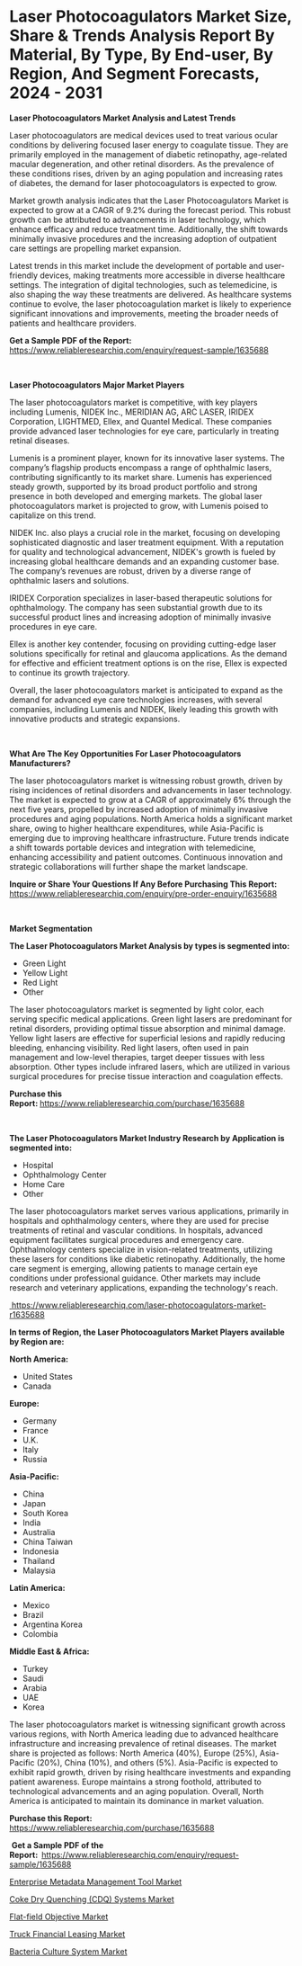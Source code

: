 <p><h1>Laser Photocoagulators Market Size, Share & Trends Analysis Report By Material, By Type, By End-user, By Region, And Segment Forecasts, 2024 - 2031</h1></p><p><strong>Laser Photocoagulators Market Analysis and Latest Trends</strong></p>
<p><p>Laser photocoagulators are medical devices used to treat various ocular conditions by delivering focused laser energy to coagulate tissue. They are primarily employed in the management of diabetic retinopathy, age-related macular degeneration, and other retinal disorders. As the prevalence of these conditions rises, driven by an aging population and increasing rates of diabetes, the demand for laser photocoagulators is expected to grow.</p><p>Market growth analysis indicates that the Laser Photocoagulators Market is expected to grow at a CAGR of 9.2% during the forecast period. This robust growth can be attributed to advancements in laser technology, which enhance efficacy and reduce treatment time. Additionally, the shift towards minimally invasive procedures and the increasing adoption of outpatient care settings are propelling market expansion.</p><p>Latest trends in this market include the development of portable and user-friendly devices, making treatments more accessible in diverse healthcare settings. The integration of digital technologies, such as telemedicine, is also shaping the way these treatments are delivered. As healthcare systems continue to evolve, the laser photocoagulation market is likely to experience significant innovations and improvements, meeting the broader needs of patients and healthcare providers.</p></p>
<p><strong>Get a Sample PDF of the Report:&nbsp;</strong> <a href="https://www.reliableresearchiq.com/enquiry/request-sample/1635688?utm_campaign=1087&utm_medium=2&utm_source=Github&utm_content=ia&utm_term=07122024&utm_id=laser-photocoagulators">https://www.reliableresearchiq.com/enquiry/request-sample/1635688</a></p>
<p>&nbsp;</p>
<p><strong>Laser Photocoagulators Major Market Players</strong></p>
<p><p>The laser photocoagulators market is competitive, with key players including Lumenis, NIDEK Inc., MERIDIAN AG, ARC LASER, IRIDEX Corporation, LIGHTMED, Ellex, and Quantel Medical. These companies provide advanced laser technologies for eye care, particularly in treating retinal diseases.</p><p>Lumenis is a prominent player, known for its innovative laser systems. The company’s flagship products encompass a range of ophthalmic lasers, contributing significantly to its market share. Lumenis has experienced steady growth, supported by its broad product portfolio and strong presence in both developed and emerging markets. The global laser photocoagulators market is projected to grow, with Lumenis poised to capitalize on this trend.</p><p>NIDEK Inc. also plays a crucial role in the market, focusing on developing sophisticated diagnostic and laser treatment equipment. With a reputation for quality and technological advancement, NIDEK's growth is fueled by increasing global healthcare demands and an expanding customer base. The company’s revenues are robust, driven by a diverse range of ophthalmic lasers and solutions.</p><p>IRIDEX Corporation specializes in laser-based therapeutic solutions for ophthalmology. The company has seen substantial growth due to its successful product lines and increasing adoption of minimally invasive procedures in eye care. </p><p>Ellex is another key contender, focusing on providing cutting-edge laser solutions specifically for retinal and glaucoma applications. As the demand for effective and efficient treatment options is on the rise, Ellex is expected to continue its growth trajectory.</p><p>Overall, the laser photocoagulators market is anticipated to expand as the demand for advanced eye care technologies increases, with several companies, including Lumenis and NIDEK, likely leading this growth with innovative products and strategic expansions.</p></p>
<p>&nbsp;</p>
<p><strong>What Are The Key Opportunities For Laser Photocoagulators Manufacturers?</strong></p>
<p><p>The laser photocoagulators market is witnessing robust growth, driven by rising incidences of retinal disorders and advancements in laser technology. The market is expected to grow at a CAGR of approximately 6% through the next five years, propelled by increased adoption of minimally invasive procedures and aging populations. North America holds a significant market share, owing to higher healthcare expenditures, while Asia-Pacific is emerging due to improving healthcare infrastructure. Future trends indicate a shift towards portable devices and integration with telemedicine, enhancing accessibility and patient outcomes. Continuous innovation and strategic collaborations will further shape the market landscape.</p></p>
<p><strong>Inquire or Share Your Questions If Any Before Purchasing This Report:</strong> <a href="https://www.reliableresearchiq.com/enquiry/pre-order-enquiry/1635688?utm_campaign=1087&utm_medium=2&utm_source=Github&utm_content=ia&utm_term=07122024&utm_id=laser-photocoagulators">https://www.reliableresearchiq.com/enquiry/pre-order-enquiry/1635688</a></p>
<p>&nbsp;</p>
<p><strong>Market Segmentation</strong></p>
<p><strong>The Laser Photocoagulators Market Analysis by types is segmented into:</strong></p>
<p><ul><li>Green Light</li><li>Yellow Light</li><li>Red Light</li><li>Other</li></ul></p>
<p><p>The laser photocoagulators market is segmented by light color, each serving specific medical applications. Green light lasers are predominant for retinal disorders, providing optimal tissue absorption and minimal damage. Yellow light lasers are effective for superficial lesions and rapidly reducing bleeding, enhancing visibility. Red light lasers, often used in pain management and low-level therapies, target deeper tissues with less absorption. Other types include infrared lasers, which are utilized in various surgical procedures for precise tissue interaction and coagulation effects.</p></p>
<p><strong>Purchase this Report:&nbsp;</strong><a href="https://www.reliableresearchiq.com/purchase/1635688?utm_campaign=1087&utm_medium=2&utm_source=Github&utm_content=ia&utm_term=07122024&utm_id=laser-photocoagulators">https://www.reliableresearchiq.com/purchase/1635688</a></p>
<p>&nbsp;</p>
<p><strong>The Laser Photocoagulators Market Industry Research by Application is segmented into:</strong></p>
<p><ul><li>Hospital</li><li>Ophthalmology Center</li><li>Home Care</li><li>Other</li></ul></p>
<p><p>The laser photocoagulators market serves various applications, primarily in hospitals and ophthalmology centers, where they are used for precise treatments of retinal and vascular conditions. In hospitals, advanced equipment facilitates surgical procedures and emergency care. Ophthalmology centers specialize in vision-related treatments, utilizing these lasers for conditions like diabetic retinopathy. Additionally, the home care segment is emerging, allowing patients to manage certain eye conditions under professional guidance. Other markets may include research and veterinary applications, expanding the technology's reach.</p></p>
<p><a href="https://www.reliableresearchiq.com/laser-photocoagulators-market-r1635688?utm_campaign=1087&utm_medium=2&utm_source=Github&utm_content=ia&utm_term=07122024&utm_id=laser-photocoagulators">&nbsp;https://www.reliableresearchiq.com/laser-photocoagulators-market-r1635688</a></p>
<p><strong>In terms of Region, the Laser Photocoagulators Market Players available by Region are:</strong></p>
<p>
    <p> <strong> North America: </strong>
        <ul>
            <li>United States</li>
            <li>Canada</li>
        </ul>
        </p> 
    <p> <strong> Europe: </strong>
        <ul>
            <li>Germany</li>
            <li>France</li>
            <li>U.K.</li>
            <li>Italy</li>
            <li>Russia</li>
        </ul>
        </p> 
    <p> <strong> Asia-Pacific: </strong>
        <ul>
            <li>China</li>
            <li>Japan</li>
            <li>South Korea</li>
            <li>India</li>
            <li>Australia</li>
            <li>China Taiwan</li>
            <li>Indonesia</li>
            <li>Thailand</li>
            <li>Malaysia</li>
        </ul>
        </p> 
    <p> <strong> Latin America: </strong>
        <ul>
            <li>Mexico</li>
            <li>Brazil</li>
            <li>Argentina Korea</li>
            <li>Colombia</li>
        </ul>
        </p> 
    <p> <strong> Middle East & Africa: </strong>
        <ul>
            <li>Turkey</li>
            <li>Saudi</li>
            <li>Arabia</li>
            <li>UAE</li>
            <li>Korea</li>
        </ul>
    </p>
    </p>
<p><p>The laser photocoagulators market is witnessing significant growth across various regions, with North America leading due to advanced healthcare infrastructure and increasing prevalence of retinal diseases. The market share is projected as follows: North America (40%), Europe (25%), Asia-Pacific (20%), China (10%), and others (5%). Asia-Pacific is expected to exhibit rapid growth, driven by rising healthcare investments and expanding patient awareness. Europe maintains a strong foothold, attributed to technological advancements and an aging population. Overall, North America is anticipated to maintain its dominance in market valuation.</p></p>
<p><strong>Purchase this Report: </strong><a href="https://www.reliableresearchiq.com/purchase/1635688?utm_campaign=1087&utm_medium=2&utm_source=Github&utm_content=ia&utm_term=07122024&utm_id=laser-photocoagulators">https://www.reliableresearchiq.com/purchase/1635688</a></p>
<p>&nbsp;<strong>Get a Sample PDF of the Report:&nbsp;&nbsp;</strong><a href="https://www.reliableresearchiq.com/enquiry/request-sample/1635688?utm_campaign=1087&utm_medium=2&utm_source=Github&utm_content=ia&utm_term=07122024&utm_id=laser-photocoagulators">https://www.reliableresearchiq.com/enquiry/request-sample/1635688</a></p>
<p><strong></strong></p>
<p><p><a href="https://www.linkedin.com/pulse/enterprise-metadata-management-tool-market-share-revenue-skkke?utm_campaign=1087&utm_medium=2&utm_source=Github&utm_content=ia&utm_term=07122024&utm_id=laser-photocoagulators">Enterprise Metadata Management Tool Market</a></p><p><a href="https://github.com/ulyssacrayne00231/Market-Research-Report-List-1/blob/main/coke-dry-quenching-cdq-systems-market.md?utm_campaign=1087&utm_medium=2&utm_source=Github&utm_content=ia&utm_term=07122024&utm_id=laser-photocoagulators">Coke Dry Quenching (CDQ) Systems Market</a></p><p><a href="https://issuu.com/reportprime-2/docs/flat-field-objective-market-size-2030.pptx?utm_campaign=1087&utm_medium=2&utm_source=Github&utm_content=ia&utm_term=07122024&utm_id=laser-photocoagulators">Flat-field Objective Market</a></p><p><a href="https://www.linkedin.com/pulse/t-insight-dial-ziosf?utm_campaign=1087&utm_medium=2&utm_source=Github&utm_content=ia&utm_term=07122024&utm_id=laser-photocoagulators">Truck Financial Leasing Market</a></p><p><a href="https://issuu.com/reportprime-2/docs/bacteria-culture-system-market-size-2030.pptx?utm_campaign=1087&utm_medium=2&utm_source=Github&utm_content=ia&utm_term=07122024&utm_id=laser-photocoagulators">Bacteria Culture System Market</a></p></p>